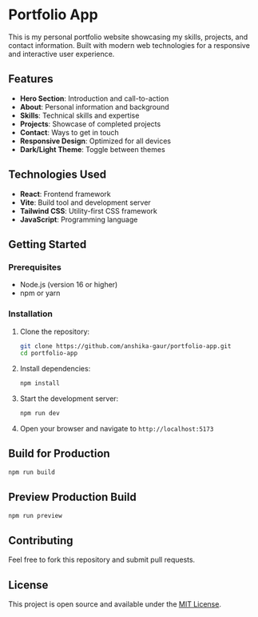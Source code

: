 # Portfolio App

This is my personal portfolio website showcasing my skills, projects, and contact information. Built with modern web technologies for a responsive and interactive user experience.

## Features

- **Hero Section**: Introduction and call-to-action
- **About**: Personal information and background
- **Skills**: Technical skills and expertise
- **Projects**: Showcase of completed projects
- **Contact**: Ways to get in touch
- **Responsive Design**: Optimized for all devices
- **Dark/Light Theme**: Toggle between themes

## Technologies Used

- **React**: Frontend framework
- **Vite**: Build tool and development server
- **Tailwind CSS**: Utility-first CSS framework
- **JavaScript**: Programming language

## Getting Started

### Prerequisites

- Node.js (version 16 or higher)
- npm or yarn

### Installation

1. Clone the repository:
   ```bash
   git clone https://github.com/anshika-gaur/portfolio-app.git
   cd portfolio-app
   ```

2. Install dependencies:
   ```bash
   npm install
   ```

3. Start the development server:
   ```bash
   npm run dev
   ```

4. Open your browser and navigate to `http://localhost:5173`

## Build for Production

```bash
npm run build
```

## Preview Production Build

```bash
npm run preview
```

## Contributing

Feel free to fork this repository and submit pull requests.

## License

This project is open source and available under the [MIT License](LICENSE).
